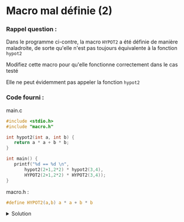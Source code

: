 # Macro mal définie (2)

### Rappel question :

Dans le programme ci-contre, la macro `HYPOT2` a été définie de manière maladroite, de sorte qu'elle n'est pas toujours équivalente à la fonction `hypot2`

Modifiez cette macro pour qu'elle fonctionne correctement dans le cas testé

Elle ne peut évidemment pas appeler la fonction `hypot2`

### Code fourni :

main.c

~~~c
#include <stdio.h>
#include "macro.h"

int hypot2(int a, int b) {
   return a * a + b * b;
}

int main() {
   printf("%d == %d \n", 
       hypot2(2+1,2*2) * hypot2(3,4), 
       HYPOT2(2+1,2*2) * HYPOT2(3,4));
}
~~~

macro.h :

~~~c
#define HYPOT2(a,b) a * a + b * b
~~~

<details>
<summary>Solution</summary>

~~~c
#define HYPOT2(a,b) ((a) * (a) + (b) * (b))
~~~

</details>
